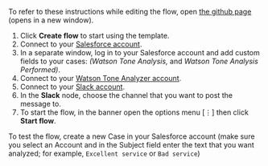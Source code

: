 To refer to these instructions while editing the flow, open [the github page](https://github.com/ot4i/app-connect-templates/blob/master/resources/markdown/Classification%20and%20sentiment%20analysis%20on%20new%20Salesforce%20case_instructions.md) (opens in a new window).

1. Click **Create flow** to start using the template.
2. Connect to your [Salesforce account](https://www.ibm.com/docs/en/app-connect/cloud?topic=apps-salesforce).
3. In a separate window, log in to your Salesforce account and add custom fields to your cases: _(Watson Tone Analysis,_ and _Watson Tone Analysis Performed)_.
4. Connect to your [Watson Tone Analyzer account](https://www.ibm.com/docs/en/app-connect/cloud?topic=apps-watson-tone-analyzer).
5. Connect to your [Slack account](https://www.ibm.com/docs/en/app-connect/cloud?topic=apps-slack).
6. In the **Slack** node, choose the channel that you want to post the message to.
7. To start the flow, in the banner open the options menu [&#8942;] then click **Start flow**.

To test the flow, create a new Case in your Salesforce account (make sure you select an Account and in the Subject field enter the text that you want analyzed; for example, `Excellent service` or `Bad service`)

